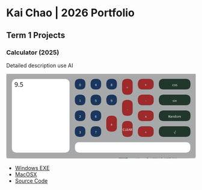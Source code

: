 # Kai Chao | 2026 Portfolio

## Term 1 Projects

### Calculator (2025)

Detailed description use AI

![Running Calculator](https://github.com/Kai535813/portfolio/blob/main/images/Calc%20Ex.png?raw=true)

* [Windows EXE]()
* [MacOSX]()
* [Source Code]()
